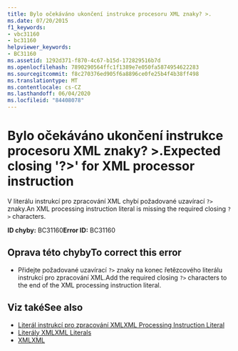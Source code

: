 ```yaml
---
title: Bylo očekáváno ukončení instrukce procesoru XML znaky? >.
ms.date: 07/20/2015
f1_keywords:
- vbc31160
- bc31160
helpviewer_keywords:
- BC31160
ms.assetid: 1292d371-f870-4c67-b15d-172829516b7d
ms.openlocfilehash: 7890290564ffc1f1389e7e050fa5874954622283
ms.sourcegitcommit: f8c270376ed905f6a8896ce0fe25b4f4b38ff498
ms.translationtype: MT
ms.contentlocale: cs-CZ
ms.lasthandoff: 06/04/2020
ms.locfileid: "84408078"
---
```

# <a name="expected-closing--for-xml-processor-instruction"></a><span data-ttu-id="86d26-102">Bylo očekáváno ukončení instrukce procesoru XML znaky? >.</span><span class="sxs-lookup"><span data-stu-id="86d26-102">Expected closing '?>' for XML processor instruction</span></span>
<span data-ttu-id="86d26-103">V literálu instrukcí pro zpracování XML chybí požadované uzavírací `?>` znaky.</span><span class="sxs-lookup"><span data-stu-id="86d26-103">An XML processing instruction literal is missing the required closing `?>` characters.</span></span>  
  
 <span data-ttu-id="86d26-104">**ID chyby:** BC31160</span><span class="sxs-lookup"><span data-stu-id="86d26-104">**Error ID:** BC31160</span></span>  
  
## <a name="to-correct-this-error"></a><span data-ttu-id="86d26-105">Oprava této chyby</span><span class="sxs-lookup"><span data-stu-id="86d26-105">To correct this error</span></span>  
  
- <span data-ttu-id="86d26-106">Přidejte požadované uzavírací `?>` znaky na konec řetězcového literálu instrukcí pro zpracování XML.</span><span class="sxs-lookup"><span data-stu-id="86d26-106">Add the required closing `?>` characters to the end of the XML processing instruction literal.</span></span>  
  
## <a name="see-also"></a><span data-ttu-id="86d26-107">Viz také</span><span class="sxs-lookup"><span data-stu-id="86d26-107">See also</span></span>

- [<span data-ttu-id="86d26-108">Literál instrukcí pro zpracování XML</span><span class="sxs-lookup"><span data-stu-id="86d26-108">XML Processing Instruction Literal</span></span>](../language-reference/xml-literals/xml-processing-instruction-literal.md)
- [<span data-ttu-id="86d26-109">Literály XML</span><span class="sxs-lookup"><span data-stu-id="86d26-109">XML Literals</span></span>](../language-reference/xml-literals/index.md)
- [<span data-ttu-id="86d26-110">XML</span><span class="sxs-lookup"><span data-stu-id="86d26-110">XML</span></span>](../programming-guide/language-features/xml/index.md)
